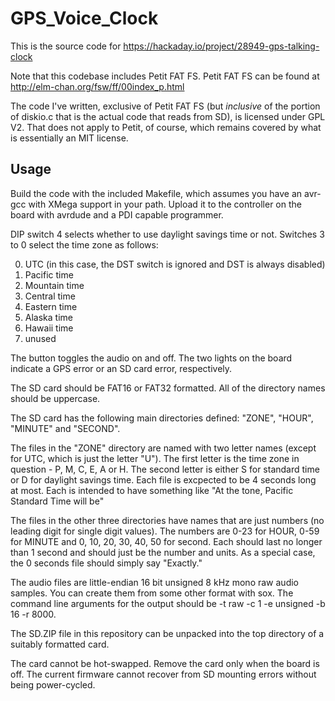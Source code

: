 # GPS_Voice_Clock

This is the source code for https://hackaday.io/project/28949-gps-talking-clock

Note that this codebase includes Petit FAT FS. Petit FAT FS can be found at http://elm-chan.org/fsw/ff/00index_p.html

The code I've written, exclusive of Petit FAT FS (but *inclusive* of the portion of diskio.c that is the actual code
that reads from SD), is licensed under GPL V2. That does not apply to Petit, of course, which remains covered by what
is essentially an MIT license.

## Usage

Build the code with the included Makefile, which assumes you have an avr-gcc with XMega support in your path. Upload
it to the controller on the board with avrdude and a PDI capable programmer.

DIP switch 4 selects whether to use daylight savings time or not. Switches 3 to 0 select the time zone as follows:

0. UTC (in this case, the DST switch is ignored and DST is always disabled)
1. Pacific time
2. Mountain time
3. Central time
4. Eastern time
5. Alaska time
6. Hawaii time
7. unused

The button toggles the audio on and off. The two lights on the board indicate a GPS error or an SD card error, respectively.

The SD card should be FAT16 or FAT32 formatted. All of the directory names should be uppercase.

The SD card has the following main directories defined: "ZONE", "HOUR", "MINUTE" and "SECOND".

The files in the "ZONE" directory are named with two letter names (except for UTC, which is just the letter "U"). The first letter
is the time zone in question - P, M, C, E, A or H. The second letter is either S for standard time or D for daylight savings time.
Each file is excpected to be 4 seconds long at most. Each is intended to have something like "At the tone, Pacific Standard Time will be"

The files in the other three directories have names that are just numbers (no leading digit for single digit values). The numbers are
0-23 for HOUR, 0-59 for MINUTE and 0, 10, 20, 30, 40, 50 for second. Each should last no longer than 1 second and should just be the
number and units. As a special case, the 0 seconds file should simply say "Exactly."

The audio files are little-endian 16 bit unsigned 8 kHz mono raw audio samples. You can create them from some other format with sox. The
command line arguments for the output should be -t raw -c 1 -e unsigned -b 16 -r 8000.

The SD.ZIP file in this repository can be unpacked into the top directory of a suitably formatted card.

The card cannot be hot-swapped. Remove the card only when the board is off. The current firmware cannot recover from SD mounting errors
without being power-cycled.

